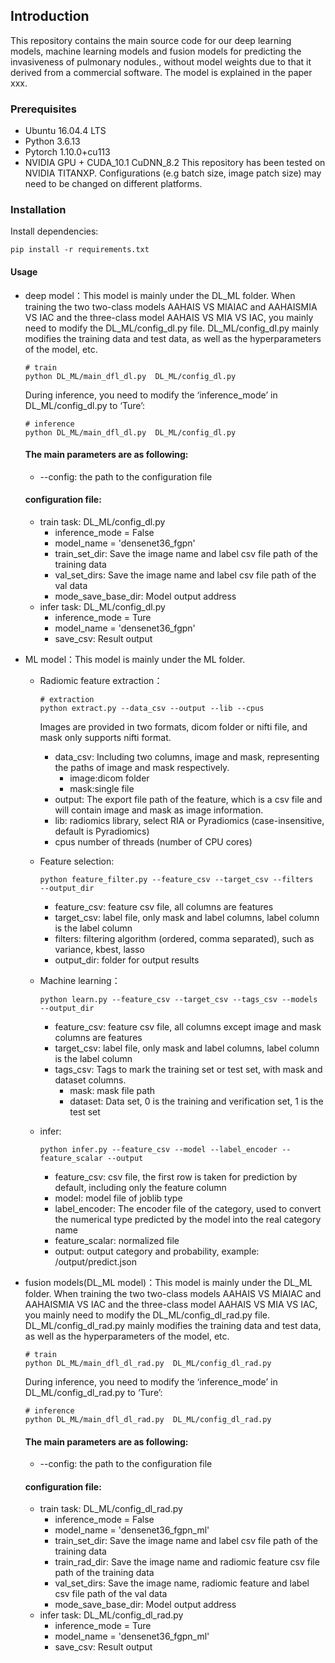 ## Introduction
This repository contains the main source code for our deep learning models, machine learning models and fusion models for predicting the invasiveness of pulmonary nodules., without model weights due to that it derived from a commercial software. The model is explained in the paper xxx.

### Prerequisites
- Ubuntu 16.04.4 LTS
- Python 3.6.13
- Pytorch 1.10.0+cu113
- NVIDIA GPU + CUDA_10.1 CuDNN_8.2
This repository has been tested on NVIDIA TITANXP. Configurations (e.g batch size, image patch size) may need to be changed on different platforms.

### Installation
Install dependencies:

```
pip install -r requirements.txt
```

#### Usage
- deep model：This model is mainly under the DL_ML folder. When training the two two-class models AAHAIS VS MIAIAC and AAHAISMIA VS IAC and the three-class model AAHAIS VS MIA VS IAC, you mainly need to modify the DL_ML/config_dl.py file. DL_ML/config_dl.py mainly modifies the training data and test data, as well as the hyperparameters of the model, etc.
    ```
    # train 
    python DL_ML/main_dfl_dl.py  DL_ML/config_dl.py
    ```
    During inference, you need to modify the ‘inference_mode’ in DL_ML/config_dl.py to ‘Ture’:
    ```
    # inference 
    python DL_ML/main_dfl_dl.py  DL_ML/config_dl.py
    ```
    #### The main parameters are as following:
    - --config: the path to the configuration file
    #### configuration file:
    - train task: DL_ML/config_dl.py
      - inference_mode = False
      - model_name = 'densenet36_fgpn'
      - train_set_dir: Save the image name and label csv file path of the training data
      - val_set_dirs: Save the image name and label csv file path of the val data
      - mode_save_base_dir: Model output address
    - infer task: DL_ML/config_dl.py
      - inference_mode = Ture
      - model_name = 'densenet36_fgpn'
      - save_csv: Result output

- ML model：This model is mainly under the ML folder. 
  - Radiomic feature extraction：
    ```
    # extraction 
    python extract.py --data_csv --output --lib --cpus
    ```
    Images are provided in two formats, dicom folder or nifti file, and mask only supports nifti format.

    - data_csv: Including two columns, image and mask, representing the paths of image and mask respectively.
      - image:dicom folder
      - mask:single file
    - output: The export file path of the feature, which is a csv file and will contain image and mask as image information.
    - lib: radiomics library, select RIA or Pyradiomics (case-insensitive, default is Pyradiomics)
    - cpus number of threads (number of CPU cores)
  - Feature selection:
    ```
    python feature_filter.py --feature_csv --target_csv --filters  --output_dir
    ```
    - feature_csv: feature csv file, all columns are features
    - target_csv: label file, only mask and label columns, label column is the label column
    - filters: filtering algorithm (ordered, comma separated), such as variance, kbest, lasso
    - output_dir: folder for output results
  - Machine learning：
    ```
    python learn.py --feature_csv --target_csv --tags_csv --models --output_dir
    ```
    - feature_csv: feature csv file, all columns except image and mask columns are features
    - target_csv: label file, only mask and label columns, label column is the label column
    - tags_csv: Tags to mark the training set or test set, with mask and dataset columns.
      - mask: mask file path
      - dataset: Data set, 0 is the training and verification set, 1 is the test set
  - infer:
    ```
    python infer.py --feature_csv --model --label_encoder --feature_scalar --output
    ```
    - feature_csv: csv file, the first row is taken for prediction by default, including only the feature column
    - model: model file of joblib type
    - label_encoder: The encoder file of the category, used to convert the numerical type predicted by the model into the real category name
    - feature_scalar: normalized file
    - output: output category and probability, example: /output/predict.json

- fusion models(DL_ML model)：This model is mainly under the DL_ML folder. When training the two two-class models AAHAIS VS MIAIAC and AAHAISMIA VS IAC and the three-class model AAHAIS VS MIA VS IAC, you mainly need to modify the DL_ML/config_dl_rad.py file. DL_ML/config_dl_rad.py mainly modifies the training data and test data, as well as the hyperparameters of the model, etc.
    ```
    # train 
    python DL_ML/main_dfl_dl_rad.py  DL_ML/config_dl_rad.py
    ```
    During inference, you need to modify the ‘inference_mode’ in DL_ML/config_dl_rad.py to ‘Ture’:
    ```
    # inference 
    python DL_ML/main_dfl_dl_rad.py  DL_ML/config_dl_rad.py
    ```
    #### The main parameters are as following:
    - --config: the path to the configuration file
    #### configuration file:
    - train task: DL_ML/config_dl_rad.py
      - inference_mode = False
      - model_name = 'densenet36_fgpn_ml'
      - train_set_dir: Save the image name and label csv file path of the training data
      - train_rad_dir: Save the image name and radiomic feature csv file path of the training data
      - val_set_dirs: Save the image name, radiomic feature and label csv file path of the val data
      - mode_save_base_dir: Model output address
    - infer task: DL_ML/config_dl_rad.py
      - inference_mode = Ture
      - model_name = 'densenet36_fgpn_ml'
      - save_csv: Result output
